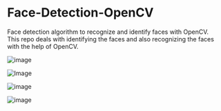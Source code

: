 # Face-Detection-OpenCV

Face detection algorithm to recognize and identify faces with OpenCV. <br>
This repo deals with identifying the faces and also recognizing the faces with the help of OpenCV.

![image](https://i.ibb.co/2vcPZ2f/comp.jpg)

![Image](https://i.ibb.co/QHPYmKr/ben-afflek.jpg)

![image](https://i.ibb.co/712X9qr/Group-of-5-people.jpg)

![image](https://i.ibb.co/zsYr2wJ/Group-of-5-people-detected.jpg)


